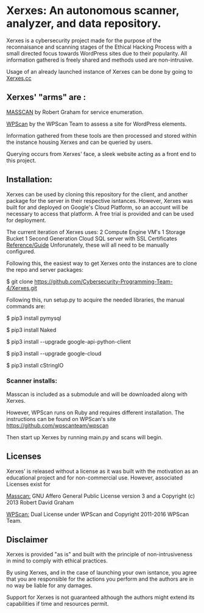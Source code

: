 # Xerxes: An autonomous scanner, analyzer, and data repository.

Xerxes is a cybersecurity project made for the purpose of the reconnaisance and scanning stages of the Ethical Hacking Process with a small directed focus towards WordPress sites due to their popularity. All information gathered is freely shared and methods used are non-intrusive. 

Usage of an already launched instance of Xerxes can be done by going to [Xerxes.cc](http://www.xerxes.cc)

## Xerxes' "arms" are :
[MASSCAN](https://github.com/robertdavidgraham/masscan) by Robert Graham for service enumeration.

[WPScan](https://github.com/wpscanteam/wpscan) by the WPScan Team to assess a site for WordPress elements.

Information gathered from these tools are then processed and stored within the instance housing Xerxes and can be queried by users.

Querying occurs from Xerxes' face, a sleek website acting as a front end to this project.

## Installation:
Xerxes can be used by cloning this repository for the client, and another package for the server in their respective isntances.
However, Xerxes was built for and deployed on Google's Cloud Platform, so an account will be necessary to access that platform. 
A free trial is provided and can be used for deployment.

The current iteration of Xerxes uses:
2 Compute Engine VM's
1 Storage Bucket
1 Second Generation Cloud SQL server with SSL Certificates [Reference/Guide](https://cloud.google.com/sql/docs/mysql/configure-ssl-instance)
Unforunately, these will all need to be manually configured.

Following this, the easiest way to get Xerxes onto the instances are to clone the repo and server packages:

$ git clone https://github.com/Cybersecurity-Programming-Team-4/Xerxes.git

Following this, run setup.py to acquire the needed libraries, the manual commands are:

$ pip3 install pymysql

$ pip3 install Naked

$ pip3 install --upgrade google-api-python-client

$ pip3 install --upgrade google-cloud

$ pip3 install cStringIO

### Scanner installs:
Masscan is included as a submodule and will be downloaded along with Xerxes. 

However, WPScan runs on Ruby and requires different installation. The instructions can be found on WPScan's site https://github.com/wpscanteam/wpscan

Then start up Xerxes by running main.py and scans will begin.

## Licenses
Xerxes' is released without a license as it was built with the motivation as an educational project and for non-commercial use.
However, associated Licenses exist for 

[Masscan:](https://github.com/robertdavidgraham/masscan/blob/master/LICENSE) GNU Affero General Public License version 3 and a Copyright (c) 2013 Robert David Graham

[WPScan:](https://github.com/wpscanteam/wpscan/blob/master/LICENSE) Dual License under WPScan and Copyright 2011-2016 WPScan Team. 

## Disclaimer
Xerxes is provided "as is" and built with the principle of non-intrusiveness in mind to comply with ethical practices. 

By using Xerxes, and in the case of launching your own isntance, you agree that you are responsible for the actions you perform and the authors are in no way be liable for any damages.

Support for Xerxes is not guaranteed although the authors might extend its capabilities if time and resources permit.

